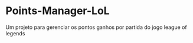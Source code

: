 # Points-Manager-LoL
 Um projeto para gerenciar os pontos ganhos por partida do jogo league of legends
